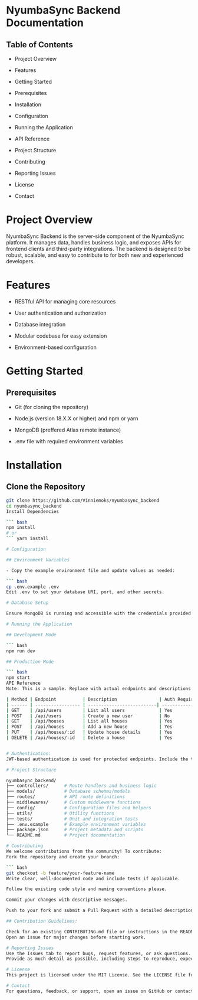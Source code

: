 # NyumbaSync Backend Documentation
## Table of Contents
- Project Overview

- Features

- Getting Started

- Prerequisites

- Installation

- Configuration

- Running the Application

- API Reference

- Project Structure

- Contributing

- Reporting Issues

- License

- Contact

# Project Overview
NyumbaSync Backend is the server-side component of the NyumbaSync platform. It manages data, handles business logic, and exposes APIs for frontend clients and third-party integrations. The backend is designed to be robust, scalable, and easy to contribute to for both new and experienced developers.

# Features
- RESTful API for managing core resources

- User authentication and authorization

- Database integration

- Modular codebase for easy extension

- Environment-based configuration

# Getting Started

## Prerequisites

- Git (for cloning the repository)

- Node.js (version 18.X.X or higher) and npm or yarn

- MongoDB (preffered Atlas remote instance)

- .env file with required environment variables

# Installation
## Clone the Repository

``` bash
git clone https://github.com/Vinniemoks/nyumbasync_backend
cd nyumbasync_backend
Install Dependencies

``` bash
npm install
# or
``` yarn install

# Configuration

## Environment Variables

- Copy the example environment file and update values as needed:

``` bash
cp .env.example .env
Edit .env to set your database URI, port, and other secrets.

# Database Setup

Ensure MongoDB is running and accessible with the credentials provided in your .env file.

# Running the Application

## Development Mode

``` bash
npm run dev

## Production Mode

``` bash
npm start
API Reference
Note: This is a sample. Replace with actual endpoints and descriptions as implemented in your project.

| Method | Endpoint          | Description                | Auth Required |
| ------ | ----------------- | --------------------------| ------------- |
| GET    | /api/users        | List all users             | Yes           |
| POST   | /api/users        | Create a new user          | No            |
| GET    | /api/houses       | List all houses            | Yes           |
| POST   | /api/houses       | Add a new house            | Yes           |
| PUT    | /api/houses/:id   | Update house details       | Yes           |
| DELETE | /api/houses/:id   | Delete a house             | Yes           |


# Authentication: 
JWT-based authentication is used for protected endpoints. Include the token in the Authorization header as Bearer <token>.

# Project Structure

nyumbasync_backend/
├── controllers/      # Route handlers and business logic
├── models/           # Database schemas/models
├── routes/           # API route definitions
├── middlewares/      # Custom middleware functions
├── config/           # Configuration files and helpers
├── utils/            # Utility functions
├── tests/            # Unit and integration tests
├── .env.example      # Example environment variables
├── package.json      # Project metadata and scripts
└── README.md         # Project documentation

# Contributing
We welcome contributions from the community! To contribute:
Fork the repository and create your branch:

``` bash
git checkout -b feature/your-feature-name
Write clear, well-documented code and include tests if applicable.

Follow the existing code style and naming conventions please.

Commit your changes with descriptive messages.

Push to your fork and submit a Pull Request with a detailed description.

## Contribution Guidelines:

Check for an existing CONTRIBUTING.md file or instructions in the README.
Open an issue for major changes before starting work.

# Reporting Issues
Use the Issues tab to report bugs, request features, or ask questions.
Provide as much detail as possible, including steps to reproduce, expected behavior, and screenshots if relevant.

# License
This project is licensed under the MIT License. See the LICENSE file for details.

# Contact
For questions, feedback, or support, open an issue on GitHub or contact the project maintainer via the repository profile.